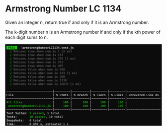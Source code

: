# Armstrong Number LC 1134

Given an integer n, return true if and only if it is an Armstrong number.

The k-digit number n is an Armstrong number if and only if the kth power of each digit sums to n.


![Alt text](image.png)